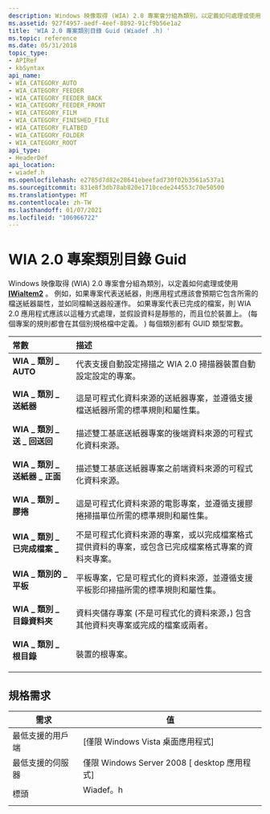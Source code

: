 ```yaml
---
description: Windows 映像取得 (WIA) 2.0 專案會分組為類別，以定義如何處理或使用 IWiaItem2。
ms.assetid: 927f4957-aedf-4eef-8892-91cf9b56e1a2
title: 'WIA 2.0 專案類別目錄 Guid (Wiadef .h) '
ms.topic: reference
ms.date: 05/31/2018
topic_type:
- APIRef
- kbSyntax
api_name:
- WIA_CATEGORY_AUTO
- WIA_CATEGORY_FEEDER
- WIA_CATEGORY_FEEDER_BACK
- WIA_CATEGORY_FEEDER_FRONT
- WIA_CATEGORY_FILM
- WIA_CATEGORY_FINISHED_FILE
- WIA_CATEGORY_FLATBED
- WIA_CATEGORY_FOLDER
- WIA_CATEGORY_ROOT
api_type:
- HeaderDef
api_location:
- wiadef.h
ms.openlocfilehash: e2785d7d82e28641ebeefad730f02b3561a537a1
ms.sourcegitcommit: 831e8f3db78ab820e1710cede244553c70e50500
ms.translationtype: MT
ms.contentlocale: zh-TW
ms.lasthandoff: 01/07/2021
ms.locfileid: "106966722"
---
```

# <a name="wia-20-item-category-guids"></a>WIA 2.0 專案類別目錄 Guid

Windows 映像取得 (WIA) 2.0 專案會分組為類別，以定義如何處理或使用 [**IWiaItem2**](-wia-iwiaitem2.md) 。 例如，如果專案代表送紙器，則應用程式應該會預期它包含所需的檔送紙器屬性，並如同檔輸送器般運作。 如果專案代表已完成的檔案，則 WIA 2.0 應用程式應該以這種方式處理，並假設資料是靜態的，而且位於裝置上。  (每個專案的規則都會在其個別規格檔中定義。 ) 每個類別都有 GUID 類型常數。



| 常數                                                                                                                                                                                               | 描述                                                                                                                                                                    |
|:-------------------------------------------------------------------------------------------------------------------------------------------------------------------------------------------------------|:-------------------------------------------------------------------------------------------------------------------------------------------------------------------------------|
| <span id="WIA_CATEGORY_AUTO"></span><span id="wia_category_auto"></span><dl> <dt>**WIA \_ 類別 \_ AUTO**</dt> </dl>                             | 代表支援自動設定掃描之 WIA 2.0 掃描器裝置自動設定設定的專案。<br/>                                   |
| <span id="WIA_CATEGORY_FEEDER"></span><span id="wia_category_feeder"></span><dl> <dt>**WIA \_ 類別 \_ 送紙器**</dt> </dl>                       | 這是可程式化資料來源的送紙器專案，並遵循支援檔送紙器所需的標準規則和屬性集。<br/>                             |
| <span id="WIA_CATEGORY_FEEDER_BACK"></span><span id="wia_category_feeder_back"></span><dl> <dt>**WIA \_ 類別 \_ 送 \_ 回送回**</dt> </dl>       | 描述雙工基底送紙器專案的後端資料來源的可程式化資料來源。<br/>                                                                       |
| <span id="WIA_CATEGORY_FEEDER_FRONT"></span><span id="wia_category_feeder_front"></span><dl> <dt>**WIA \_ 類別 \_ 送紙器 \_ 正面**</dt> </dl>    | 描述雙工基底送紙器專案之前端資料來源的可程式化資料來源。<br/>                                                                      |
| <span id="WIA_CATEGORY_FILM"></span><span id="wia_category_film"></span><dl> <dt>**WIA \_ 類別 \_ 膠捲**</dt> </dl>                             | 這是可程式化資料來源的電影專案，並遵循支援膠捲掃描單位所需的標準規則和屬性集。<br/>                            |
| <span id="WIA_CATEGORY_FINISHED_FILE"></span><span id="wia_category_finished_file"></span><dl> <dt>**WIA \_ 類別 \_ 已完成檔案 \_**</dt> </dl> | 不是可程式化資料來源的專案，或以完成檔案格式提供資料的專案，或包含已完成檔案格式專案的資料夾專案。<br/> |
| <span id="WIA_CATEGORY_FLATBED"></span><span id="wia_category_flatbed"></span><dl> <dt>**WIA \_ 類別的 \_ 平板**</dt> </dl>                    | 平板專案，它是可程式化的資料來源，並遵循支援平板影印掃描所需的標準規則和屬性集。<br/>                     |
| <span id="WIA_CATEGORY_FOLDER"></span><span id="wia_category_folder"></span><dl> <dt>**WIA \_ 類別 \_ 目錄資料夾**</dt> </dl>                       | 資料夾儲存專案 (不是可程式化的資料來源，) 包含其他資料夾專案或完成的檔案或兩者。<br/>                                                     |
| <span id="WIA_CATEGORY_ROOT"></span><span id="wia_category_root"></span><dl> <dt>**WIA \_ 類別 \_ 根目錄**</dt> </dl>                             | 裝置的根專案。 <br/>                                                                                                                                      |



## <a name="requirements"></a>規格需求



| 需求 | 值 |
|-------------------------------------|-------------------------------------------------------------------------------------|
| 最低支援的用戶端<br/> | \[僅限 Windows Vista 桌面應用程式\]<br/>                                      |
| 最低支援的伺服器<br/> | 僅限 Windows Server 2008 \[ desktop 應用程式\]<br/>                                |
| 標頭<br/>                   | <dl> <dt>Wiadef。h</dt> </dl> |



 

 




